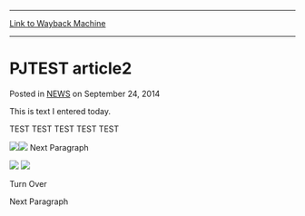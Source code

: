 
---
[Link to Wayback Machine](https://web.archive.org/web/20211015233843/https://magic.wizards.com/en/articles/archive/pjtest-article2-2014-09-24)

[_metadata_:description]:- "This is text I entered today. TEST TEST TEST TEST TEST Next Paragraph Turn Over Next Paragraph"
[_metadata_:generator]:- "Drupal 7 (http://drupal.org)"
[_metadata_:node]:- "282896"
[_metadata_:publish_date]:- "2014-09-24"
[_metadata_:source]:- "div-main-content"
[_metadata_:title]:- "PJTEST article2"
[_metadata_:wayback_capture_timestamp]:- "2021-10-15 23:38:43"
[_metadata_:wayback_raw_url]:- "https://web.archive.org/web/20211015233843id_/https://magic.wizards.com/en/articles/archive/pjtest-article2-2014-09-24"
[_metadata_:wayback_url]:- "https://magic.wizards.com/en/articles/archive/pjtest-article2-2014-09-24"
---


PJTEST article2
===============



 Posted in [NEWS](/en/articles)
 on September 24, 2014 










This is text I entered today.


TEST TEST TEST TEST TEST


![](https://media.wizards.com/2015/images/daily/cardart_Q6TbRMCfDc.jpg)![](https://media.wizards.com/2015/images/daily/cardart_TZzNDDIYaX.jpg)
 Next Paragraph





![](https://media.wizards.com/2015/images/daily/cardart_TZzNDDIYaX.jpg)
![](https://media.wizards.com/2015/images/daily/cardart_Q6TbRMCfDc.jpg)

Turn Over


Next Paragraph


 








